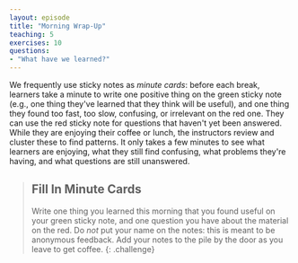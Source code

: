 ```yaml
---
layout: episode
title: "Morning Wrap-Up"
teaching: 5
exercises: 10
questions:
- "What have we learned?"
---
```


We frequently use sticky notes as *minute cards*: before each break,
learners take a minute to write one positive thing on the green sticky
note (e.g., one thing they've learned that they think will be useful),
and one thing they found too fast, too slow, confusing, or irrelevant
on the red one.  They can use the red sticky note for questions that
haven't yet been answered.  While they are enjoying their coffee or
lunch, the instructors review and cluster these to find patterns.  It
only takes a few minutes to see what learners are enjoying, what they
still find confusing, what problems they're having, and what questions
are still unanswered.

> ## Fill In Minute Cards
>
> Write one thing you learned this morning that you found useful on
> your green sticky note, and one question you have about the material
> on the red.  Do *not* put your name on the notes: this is meant to
> be anonymous feedback.  Add your notes to the pile by the door as
> you leave to get coffee.
{: .challenge}
